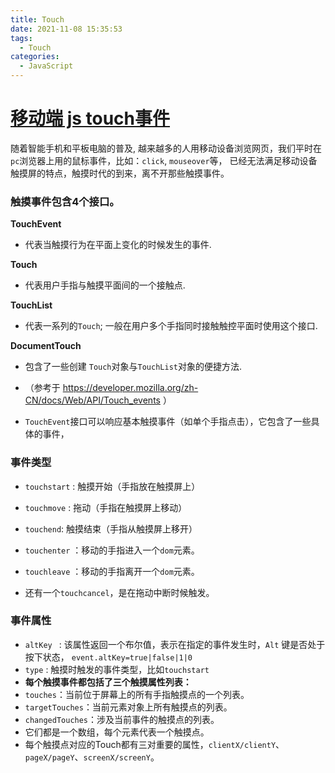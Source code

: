 ```yaml
---
title: Touch
date: 2021-11-08 15:35:53
tags: 
  - Touch
categories:
  - JavaScript
---
```


# [移动端 js touch事件](https://www.cnblogs.com/fengfan/p/4506555.html)

随着智能手机和平板电脑的普及, 越来越多的人用移动设备浏览网页，我们平时在`pc`浏览器上用的鼠标事件，比如：`click`, `mouseover`等， 已经无法满足移动设备触摸屏的特点，触摸时代的到来，离不开那些触摸事件。

### 触摸事件包含4个接口。

**TouchEvent**

- 代表当触摸行为在平面上变化的时候发生的事件.

**Touch**

- 代表用户手指与触摸平面间的一个接触点.

**TouchList**

- 代表一系列的`Touch`; 一般在用户多个手指同时接触触控平面时使用这个接口.

**DocumentTouch**

- 包含了一些创建 `Touch`对象与`TouchList`对象的便捷方法.

- （参考于 https://developer.mozilla.org/zh-CN/docs/Web/API/Touch_events ）

- `TouchEvent`接口可以响应基本触摸事件（如单个手指点击），它包含了一些具体的事件， 

### 事件类型

- `touchstart` : 触摸开始（手指放在触摸屏上）

- `touchmove` : 拖动（手指在触摸屏上移动）

- `touchend`: 触摸结束（手指从触摸屏上移开）

- `touchenter` ：移动的手指进入一个`dom`元素。

- `touchleave` ：移动的手指离开一个`dom`元素。

- 还有一个`touchcancel`，是在拖动中断时候触发。

### 事件属性

- `altKey ` : 该属性返回一个布尔值，表示在指定的事件发生时，`Alt` 键是否处于按下状态， `event.altKey=true|false|1|0`
- `type` : 触摸时触发的事件类型，比如`touchstart`
- **每个触摸事件都包括了三个触摸属性列表：**
- `touches`：当前位于屏幕上的所有手指触摸点的一个列表。
- `targetTouches`：当前元素对象上所有触摸点的列表。
- `changedTouches`：涉及当前事件的触摸点的列表。
- 它们都是一个数组，每个元素代表一个触摸点。
- 每个触摸点对应的Touch都有三对重要的属性，`clientX/clientY`、`pageX/pageY`、`screenX/screenY`。